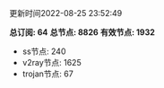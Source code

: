 更新时间2022-08-25 23:52:49

**总订阅: 64**
**总节点: 8826**
**有效节点: 1932**
- ss节点: 240
- v2ray节点: 1625
- trojan节点: 67
